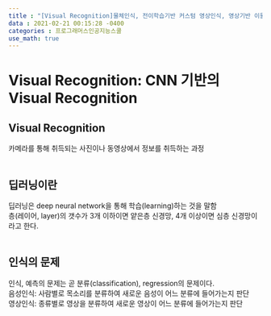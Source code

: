 ```yaml
---
title : "[Visual Recognition]물체인식, 전이학습기반 커스텀 영상인식, 영상기반 이물질 검출"
data : 2021-02-21 00:15:28 -0400
categories : 프로그래머스인공지능스쿨
use_math: true
---
```

# Visual Recognition: CNN 기반의 Visual Recognition
## Visual Recognition
카메라를 통해 취득되는 사진이나 동영상에서 정보를 취득하는 과정  
<br>

## 딥러닝이란
딥러닝은 deep neural network을 통해 학습(learning)하는 것을 말함  
층(레이어, layer)의 갯수가 3개 이하이면 얕은층 신경망, 4개 이상이면 심층 신경망이라고 한다.  
<br>

## 인식의 문제
인식, 예측의 문제는 곧 분류(classification), regression의 문제이다.  
음성인식: 사람별로 목소리를 분류하여 새로운 음성이 어느 분류에 들어가는지 판단  
영상인식: 종류별로 영상을 분류하여 새로운 영상이 어느 분류에 들어가는지 판단  
<br>

